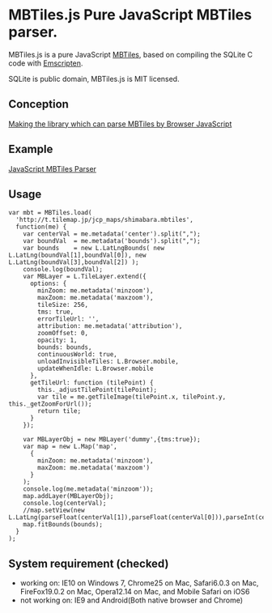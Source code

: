 # MBTiles.js Pure JavaScript MBTiles parser. 

MBTiles.js is a pure JavaScript [MBTiles](http://mapbox.com/developers/mbtiles/), based on compiling the SQLite C code with [Emscripten](https://github.com/kripken/emscripten).

SQLite is public domain, MBTiles.js is MIT licensed.

## Conception

[Making the library which can parse MBTiles by Browser JavaScript](http://d.hatena.ne.jp/kochizufan/20130324/1364093952)

## Example

[JavaScript MBTiles Parser](http://jsfiddle.net/kochizufan/rj4Eh/)

## Usage

```Sample working with Leaflet
var mbt = MBTiles.load(
  'http://t.tilemap.jp/jcp_maps/shimabara.mbtiles',
  function(me) {
    var centerVal = me.metadata('center').split(",");
    var boundVal  = me.metadata('bounds').split(",");
    var bounds    = new L.LatLngBounds( new L.LatLng(boundVal[1],boundVal[0]), new L.LatLng(boundVal[3],boundVal[2]) );
    console.log(boundVal);
    var MBLayer = L.TileLayer.extend({
      options: {
        minZoom: me.metadata('minzoom'),
        maxZoom: me.metadata('maxzoom'),
        tileSize: 256,
        tms: true,
        errorTileUrl: '',
        attribution: me.metadata('attribution'),
        zoomOffset: 0,
        opacity: 1,
        bounds: bounds,
        continuousWorld: true,
        unloadInvisibleTiles: L.Browser.mobile,
        updateWhenIdle: L.Browser.mobile
      },
      getTileUrl: function (tilePoint) {
        this._adjustTilePoint(tilePoint);
        var tile = me.getTileImage(tilePoint.x, tilePoint.y, this._getZoomForUrl());
        return tile;
      }
    }); 
    
    var MBLayerObj = new MBLayer('dummy',{tms:true});
    var map = new L.Map('map',
      {
        minZoom: me.metadata('minzoom'),
        maxZoom: me.metadata('maxzoom')
      }
    );
    console.log(me.metadata('minzoom'));
    map.addLayer(MBLayerObj);
    console.log(centerVal);
    //map.setView(new L.LatLng(parseFloat(centerVal[1]),parseFloat(centerVal[0])),parseInt(centerVal[2]));
    map.fitBounds(bounds);
  }
);
```

## System requirement (checked)

* working on: IE10 on Windows 7, Chrome25 on Mac, Safari6.0.3 on Mac, FireFox19.0.2 on Mac, Opera12.14 on Mac, and Mobile Safari on iOS6
* not working on: IE9 and Android(Both native browser and Chrome)

